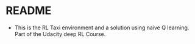 # README

- This is the RL Taxi environment and a solution using naive Q learning. Part of the Udacity deep RL Course.
